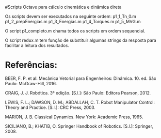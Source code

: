 #Scripts Octave para cálculo cinemática e dinâmica direta

Os scripts devem ser executados na seguinte ordem:
	p1_1_Tn_0.m
	p1_2_prepEnergias.m
	p1_3_Energias.m
	p1_4_Torques.m
	p1_5_MVG.m

O script p1_completo.m chama todos os scripts em ordem sequencial.

O script redux.m tem função de substituir algumas strings da resposta para facilitar a leitura dos resultados.


# Referências:
BEER, F. P. et al. Mecânica Vetorial para Engenheiros: Dinâmica. 10. ed. São Paulo: McGraw-Hill, 2016.

CRAIG, J. J. Robótica. 3ª edição. [S.l.]: São Paulo: Editora Pearson, 2012.

LEWIS, F. L.; DAWSON, D. M.; ABDALLAH, C. T. Robot Manipulator Control: Theory and Practice. [S.l.]: CRC Press, 2003.

MARION, J. B. Classical Dynamics. New York: Academic Press, 1965.

SICILIANO, B.; KHATIB, O. Springer Handbook of Robotics. [S.l.]: Springer, 2008.

